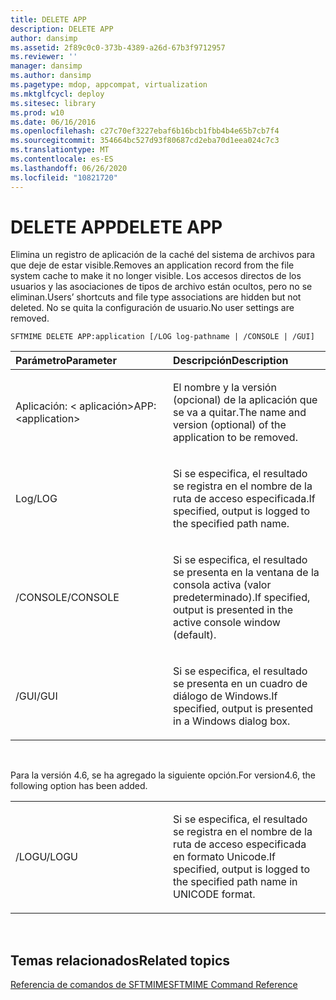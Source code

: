 ```yaml
---
title: DELETE APP
description: DELETE APP
author: dansimp
ms.assetid: 2f89c0c0-373b-4389-a26d-67b3f9712957
ms.reviewer: ''
manager: dansimp
ms.author: dansimp
ms.pagetype: mdop, appcompat, virtualization
ms.mktglfcycl: deploy
ms.sitesec: library
ms.prod: w10
ms.date: 06/16/2016
ms.openlocfilehash: c27c70ef3227ebaf6b16bcb1fbb4b4e65b7cb7f4
ms.sourcegitcommit: 354664bc527d93f80687cd2eba70d1eea024c7c3
ms.translationtype: MT
ms.contentlocale: es-ES
ms.lasthandoff: 06/26/2020
ms.locfileid: "10821720"
---
```

# <span data-ttu-id="79163-103">DELETE APP</span><span class="sxs-lookup"><span data-stu-id="79163-103">DELETE APP</span></span>


<span data-ttu-id="79163-104">Elimina un registro de aplicación de la caché del sistema de archivos para que deje de estar visible.</span><span class="sxs-lookup"><span data-stu-id="79163-104">Removes an application record from the file system cache to make it no longer visible.</span></span> <span data-ttu-id="79163-105">Los accesos directos de los usuarios y las asociaciones de tipos de archivo están ocultos, pero no se eliminan.</span><span class="sxs-lookup"><span data-stu-id="79163-105">Users’ shortcuts and file type associations are hidden but not deleted.</span></span> <span data-ttu-id="79163-106">No se quita la configuración de usuario.</span><span class="sxs-lookup"><span data-stu-id="79163-106">No user settings are removed.</span></span>

`SFTMIME DELETE APP:application [/LOG log-pathname | /CONSOLE | /GUI]`

<table>
<colgroup>
<col width="50%" />
<col width="50%" />
</colgroup>
<thead>
<tr class="header">
<th align="left"><span data-ttu-id="79163-107">Parámetro</span><span class="sxs-lookup"><span data-stu-id="79163-107">Parameter</span></span></th>
<th align="left"><span data-ttu-id="79163-108">Descripción</span><span class="sxs-lookup"><span data-stu-id="79163-108">Description</span></span></th>
</tr>
</thead>
<tbody>
<tr class="odd">
<td align="left"><p><span data-ttu-id="79163-109">Aplicación: &lt; aplicación&gt;</span><span class="sxs-lookup"><span data-stu-id="79163-109">APP:&lt;application&gt;</span></span></p></td>
<td align="left"><p><span data-ttu-id="79163-110">El nombre y la versión (opcional) de la aplicación que se va a quitar.</span><span class="sxs-lookup"><span data-stu-id="79163-110">The name and version (optional) of the application to be removed.</span></span></p></td>
</tr>
<tr class="even">
<td align="left"><p><span data-ttu-id="79163-111">Log</span><span class="sxs-lookup"><span data-stu-id="79163-111">/LOG</span></span></p></td>
<td align="left"><p><span data-ttu-id="79163-112">Si se especifica, el resultado se registra en el nombre de la ruta de acceso especificada.</span><span class="sxs-lookup"><span data-stu-id="79163-112">If specified, output is logged to the specified path name.</span></span></p></td>
</tr>
<tr class="odd">
<td align="left"><p><span data-ttu-id="79163-113">/CONSOLE</span><span class="sxs-lookup"><span data-stu-id="79163-113">/CONSOLE</span></span></p></td>
<td align="left"><p><span data-ttu-id="79163-114">Si se especifica, el resultado se presenta en la ventana de la consola activa (valor predeterminado).</span><span class="sxs-lookup"><span data-stu-id="79163-114">If specified, output is presented in the active console window (default).</span></span></p></td>
</tr>
<tr class="even">
<td align="left"><p><span data-ttu-id="79163-115">/GUI</span><span class="sxs-lookup"><span data-stu-id="79163-115">/GUI</span></span></p></td>
<td align="left"><p><span data-ttu-id="79163-116">Si se especifica, el resultado se presenta en un cuadro de diálogo de Windows.</span><span class="sxs-lookup"><span data-stu-id="79163-116">If specified, output is presented in a Windows dialog box.</span></span></p></td>
</tr>
</tbody>
</table>

 

<span data-ttu-id="79163-117">Para la versión 4.6, se ha agregado la siguiente opción.</span><span class="sxs-lookup"><span data-stu-id="79163-117">For version4.6, the following option has been added.</span></span>

<table>
<colgroup>
<col width="50%" />
<col width="50%" />
</colgroup>
<tbody>
<tr class="odd">
<td align="left"><p><span data-ttu-id="79163-118">/LOGU</span><span class="sxs-lookup"><span data-stu-id="79163-118">/LOGU</span></span></p></td>
<td align="left"><p><span data-ttu-id="79163-119">Si se especifica, el resultado se registra en el nombre de la ruta de acceso especificada en formato Unicode.</span><span class="sxs-lookup"><span data-stu-id="79163-119">If specified, output is logged to the specified path name in UNICODE format.</span></span></p></td>
</tr>
</tbody>
</table>

 

## <span data-ttu-id="79163-120">Temas relacionados</span><span class="sxs-lookup"><span data-stu-id="79163-120">Related topics</span></span>


[<span data-ttu-id="79163-121">Referencia de comandos de SFTMIME</span><span class="sxs-lookup"><span data-stu-id="79163-121">SFTMIME Command Reference</span></span>](sftmime--command-reference.md)

 

 






